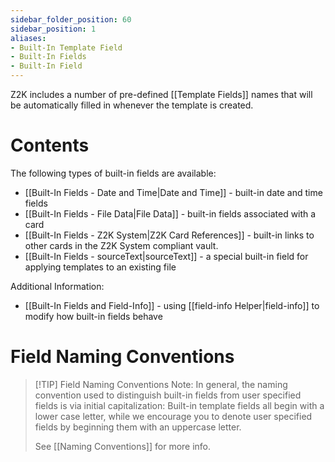 ```yaml
---
sidebar_folder_position: 60
sidebar_position: 1
aliases:
- Built-In Template Field
- Built-In Fields
- Built-In Field
---
```

Z2K includes a number of pre-defined [[Template Fields]] names that will be automatically filled in whenever the template is created.

# Contents
The following types of built-in fields are available:
- [[Built-In Fields - Date and Time|Date and Time]] - built-in date and time fields
- [[Built-In Fields - File Data|File Data]] - built-in fields associated with a card
- [[Built-In Fields - Z2K System|Z2K Card References]] - built-in links to other cards in the Z2K System compliant vault.
- [[Built-In Fields - sourceText|sourceText]] - a special built-in field for applying templates to an existing file

Additional Information:
- [[Built-In Fields and Field-Info]] - using [[field-info Helper|field-info]] to modify how built-in fields behave


# Field Naming Conventions

> [!TIP] Field Naming Conventions
> Note: In general, the naming convention used to distinguish built-in fields from user specified fields is via initial capitalization: Built-in template fields all begin with a lower case letter, while we encourage you to denote user specified fields by beginning them with an uppercase letter.
> 
> See [[Naming Conventions]] for more info. 

